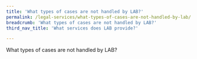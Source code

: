 ```yaml
---
title: 'What types of cases are not handled by LAB?'
permalink: /legal-services/what-types-of-cases-are-not-handled-by-lab/
breadcrumb: 'What types of cases are not handled by LAB?'
third_nav_title: 'What services does LAB provide?'

---
```



What types of cases are not handled by LAB?
